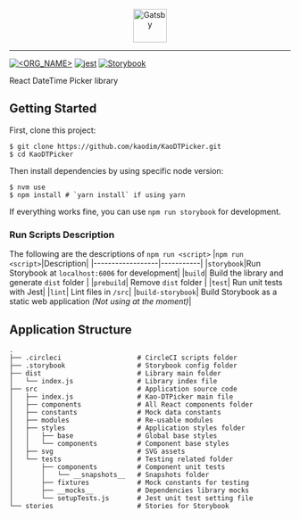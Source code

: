 <p align="center">
  <img alt="Gatsby" src="https://user-images.githubusercontent.com/3690421/102041303-09cda800-3e0a-11eb-8175-3e37fc28dfc5.png" height="60" />
</p>

---

<!-- # KaoDTPicker -->

[![<ORG_NAME>](https://circleci.com/gh/kaodim/KaoDTPicker.svg?style=svg)](LINK)
[![jest](https://jestjs.io/img/jest-badge.svg)](https://github.com/facebook/jest)
[![Storybook](https://cdn.jsdelivr.net/gh/storybookjs/brand@master/badge/badge-storybook.svg)]()

React DateTime Picker library
<!-- ![KaoDTPicker](https://user-images.githubusercontent.com/3690421/102041303-09cda800-3e0a-11eb-8175-3e37fc28dfc5.png) -->


## Getting Started

First, clone this project:

```shell
$ git clone https://github.com/kaodim/KaoDTPicker.git
$ cd KaoDTPicker
```

Then install dependencies by using specific node version:

```shell
$ nvm use
$ npm install # `yarn install` if using yarn
```

If everything works fine, you can use `npm run storybook` for development.

### Run Scripts Description
The following are the descriptions of `npm run <script>`
|`npm run <script>`|Description|
|------------------|-----------|
|`storybook`|Run Storybook at `localhost:6006` for development|
|`build`| Build the library and generate `dist` folder |
|`prebuild`| Remove `dist` folder |
|`test`| Run unit tests with Jest|
|`lint`| Lint files in `/src`|
|`build-storybook`| Build Storybook as a static web application _(Not using at the moment)_|

## Application Structure
```
.
├── .circleci                   # CircleCI scripts folder
├── .storybook                  # Storybook config folder
├── dist                        # Library main folder
│   └── index.js                # Library index file
├── src                         # Application source code
│   ├── index.js                # Kao-DTPicker main file
│   ├── components              # All React components folder
│   ├── constants               # Mock data constants
│   ├── modules                 # Re-usable modules
│   ├── styles                  # Application styles folder
│   │   ├── base                # Global base styles
│   │   └── components          # Component base styles
│   ├── svg                     # SVG assets
│   └── tests                   # Testing related folder
│       ├── components          # Component unit tests
│       │   └── __snapshots__   # Snapshots folder
│       ├── fixtures            # Mock constants for testing
│       ├── __mocks__           # Dependencies library mocks 
│       └── setupTests.js       # Jest unit test setting file
└── stories                     # Stories for Storybook
